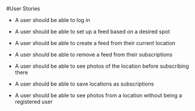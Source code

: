 #User Stories

* A user should be able to log in

* A user should be able to set up a feed based on a desired spot

* A user should be able to create a feed from their current location

* A user should be able to remove a feed from their subscriptions

* A user should be able to see photos of the location before subscribing there

* A user should be able to save locations as subscriptions

* A user should be able to see photos from a location without being a registered user
